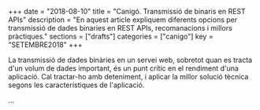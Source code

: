 +++
date        = "2018-08-10"
title       = "Canigó. Transmissió de binaris en REST APIs"
description = "En aquest article expliquem diferents opcions per transmissió de dades binaries en REST APIs, recomanacions i millors pràctiques."
sections    = ["drafts"]
categories  = ["canigo"]
key         = "SETEMBRE2018"
+++

La transmissió de dades binàries en un servei web, sobretot quan es tracta d'un volum de dades important, és un punt crític en el rendiment d'una aplicació. Cal tractar-ho amb deteniment, i aplicar la millor solució tècnica segons les característiques de l'aplicació.

...
